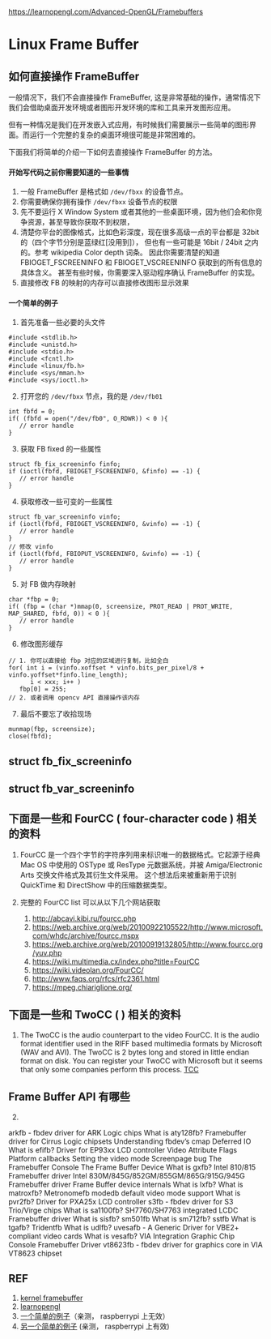 https://learnopengl.com/Advanced-OpenGL/Framebuffers
# Linux Frame Buffer

## 如何直接操作 FrameBuffer

一般情况下，我们不会直接操作 FrameBuffer, 这是非常基础的操作，通常情况下我们会借助桌面开发环境或者图形开发环境的库和工具来开发图形应用。

但有一种情况是我们在开发嵌入式应用，有时候我们需要展示一些简单的图形界面。而运行一个完整的复杂的桌面环境很可能是非常困难的。

下面我们将简单的介绍一下如何去直接操作 FrameBuffer 的方法。

#### 开始写代码之前你需要知道的一些事情

1. 一般 FrameBuffer 是格式如 `/dev/fbxx` 的设备节点。
2. 你需要确保你拥有操作 `/dev/fbxx` 设备节点的权限
3. 先不要运行 X Window System 或者其他的一些桌面环境，因为他们会和你竞争资源，甚至导致你获取不到权限，
4. 清楚你平台的图像格式，比如色彩深度，现在很多高级一点的平台都是 32bit 的（四个字节分别是蓝绿红[没用到]），
   但也有一些可能是 16bit / 24bit 之内的。参考 wikipedia Color depth 词条。
   因此你需要清楚的知道 FBIOGET_FSCREENINFO 和 FBIOGET_VSCREENINFO 获取到的所有信息的具体含义。
   甚至有些时候，你需要深入驱动程序确认 FrameBuffer 的实现。
5. 直接修改 FB 的映射的内存可以直接修改图形显示效果

#### 一个简单的例子

1. 首先准备一些必要的头文件

```
#include <stdlib.h>
#include <unistd.h>
#include <stdio.h>
#include <fcntl.h>
#include <linux/fb.h>
#include <sys/mman.h>
#include <sys/ioctl.h>
```

2. 打开您的 `/dev/fbxx` 节点，我的是 `/dev/fb01`

```
int fbfd = 0;
if( (fbfd = open("/dev/fb0", O_RDWR)) < 0 ){
   // error handle
}
```

3. 获取 FB fixed 的一些属性

```
struct fb_fix_screeninfo finfo;
if (ioctl(fbfd, FBIOGET_FSCREENINFO, &finfo) == -1) {
   // error handle
}
```

4. 获取修改一些可变的一些属性
```
struct fb_var_screeninfo vinfo;
if (ioctl(fbfd, FBIOGET_VSCREENINFO, &vinfo) == -1) {
   // error handle
}
// 修改 vinfo
if (ioctl(fbfd, FBIOPUT_VSCREENINFO, &vinfo) == -1) {
   // error handle
}

```

5. 对 FB 做内存映射
```
char *fbp = 0;
if( (fbp = (char *)mmap(0, screensize, PROT_READ | PROT_WRITE, MAP_SHARED, fbfd, 0)) < 0 ){
   // error handle
}
```

6. 修改图形缓存
```
// 1. 你可以直接给 fbp 对应的区域进行复制，比如全白
for( int i = (vinfo.xoffset * vinfo.bits_per_pixel/8 + vinfo.yoffset*finfo.line_length);
      i < xxx; i++ )
   fbp[0] = 255;
// 2. 或者调用 opencv API 直接操作该内存
```

7. 最后不要忘了收拾现场
```
munmap(fbp, screensize);
close(fbfd);
```

## struct fb_fix_screeninfo



## struct fb_var_screeninfo


## 下面是一些和 FourCC ( four-character code ) 相关的资料

1. FourCC 是一个四个字节的字符序列用来标识唯一的数据格式。它起源于经典 Mac OS 中使用的 OSType 或 ResType 元数据系统，并被 Amiga/Electronic Arts 交换文件格式及其衍生文件采用。
   这个想法后来被重新用于识别 QuickTime 和 DirectShow 中的压缩数据类型。

2. 完整的 FourCC list 可以从以下几个网站获取
   1. http://abcavi.kibi.ru/fourcc.php
   2. https://web.archive.org/web/20100922105522/http://www.microsoft.com/whdc/archive/fourcc.mspx
   3. https://web.archive.org/web/20100919132805/http://www.fourcc.org/yuv.php
   4. https://wiki.multimedia.cx/index.php?title=FourCC
   5. https://wiki.videolan.org/FourCC/
   6. http://www.faqs.org/rfcs/rfc2361.html
   7. https://mpeg.chiariglione.org/

## 下面是一些和 TwoCC (  ) 相关的资料

1. The TwoCC is the audio counterpart to the video FourCC. It is the audio format identifier used in the RIFF based multimedia formats by Microsoft (WAV and AVI). The TwoCC is 2 bytes long and stored in little endian format on disk. You can register your TwoCC with Microsoft but it seems that only some companies perform this process. [TCC](https://wiki.multimedia.cx/index.php/TwoCC)


## Frame Buffer API 有哪些



2. 
arkfb - fbdev driver for ARK Logic chips
What is aty128fb?
Framebuffer driver for Cirrus Logic chipsets
Understanding fbdev’s cmap
Deferred IO
What is efifb?
Driver for EP93xx LCD controller
Video Attribute Flags
Platform callbacks
Setting the video mode
Screenpage bug
The Framebuffer Console
The Frame Buffer Device
What is gxfb?
Intel 810/815 Framebuffer driver
Intel 830M/845G/852GM/855GM/865G/915G/945G Framebuffer driver
Frame Buffer device internals
What is lxfb?
What is matroxfb?
Metronomefb
modedb default video mode support
What is pvr2fb?
Driver for PXA25x LCD controller
s3fb - fbdev driver for S3 Trio/Virge chips
What is sa1100fb?
SH7760/SH7763 integrated LCDC Framebuffer driver
What is sisfb?
sm501fb
What is sm712fb?
sstfb
What is tgafb?
Tridentfb
What is udlfb?
uvesafb - A Generic Driver for VBE2+ compliant video cards
What is vesafb?
VIA Integration Graphic Chip Console Framebuffer Driver
vt8623fb - fbdev driver for graphics core in VIA VT8623 chipset



REF
---
1. [kernel framebuffer](https://docs.kernel.org/fb/index.html)
2. [learnopengl](https://learnopengl.com/Advanced-OpenGL/Framebuffers)
3. [一个简单的例子](https://kevinboone.me/linuxfbc.html?i=1)（亲测， raspberrypi 上无效）
4. [另一个简单的例子](https://gist.github.com/FredEckert/3425429) (亲测， raspberrypi 上有效)
